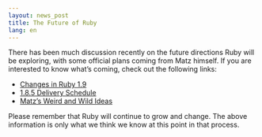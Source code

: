 ```yaml
---
layout: news_post
title: The Future of Ruby
lang: en
---
```


There has been much discussion recently on the future directions Ruby
will be exploring, with some official plans coming from Matz himself. If
you are interested to know what’s coming, check out the following links:

* [Changes in Ruby 1.9][1]
* [1.8.5 Delivery Schedule][2]
* [Matz’s Weird and Wild Ideas][3]

Please remember that Ruby will continue to grow and change. The above
information is only what we think we know at this point in that process.

[1]: http://eigenclass.org/hiki.rb?Changes+in+Ruby+1.9 
[2]: http://blade.nagaokaut.ac.jp/cgi-bin/scat.rb/ruby/ruby-talk/197229 
[3]: http://www.rubyist.net/~matz/slides/rc2005/mgp00006.html 
